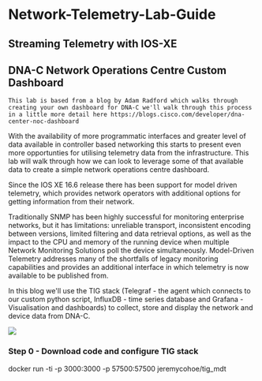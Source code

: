 # Network-Telemetry-Lab-Guide

## Streaming Telemetry with IOS-XE

## DNA-C Network Operations Centre Custom Dashboard

`This lab is based from a blog by Adam Radford which walks through creating your own dashboard for DNA-C we'll walk through this process in a little more detail here https://blogs.cisco.com/developer/dna-center-noc-dashboard`

With the availability of more programmatic interfaces and greater level of data available in controller based networking this starts to present even more opportunties for utilising telemetry data from the infrastructure. This lab will walk through how we can look to leverage some of that available data to create a simple network operations centre dashboard.

Since the IOS XE 16.6 release there has been support for model driven telemetry, which provides network operators with additional options for getting information from their network.

Traditionally SNMP has been highly successful for monitoring enterprise networks, but it has limitations: unreliable transport, inconsistent encoding between versions, limited filtering and data retrieval options, as well as the impact to the CPU and memory of the running device when multiple Network Monitoring Solutions poll the device simultaneously. Model-Driven Telemetry addresses many of the shortfalls of legacy monitoring capabilities and provides an additional interface in which telemetry is now available to be published from.

In this blog we'll use the TIG stack (Telegraf - the agent which connects to our custom python script, InfluxDB - time series database and Grafana - Visualisation and dashboards) to collect, store and display the network and device data from DNA-C.

![](https://alln-extcloud-storage.cisco.com/ciscoblogs/5d78aeb3710f9.png)

### Step 0 - Download code and configure TIG stack


 docker run -ti -p 3000:3000 -p 57500:57500 jeremycohoe/tig_mdt


